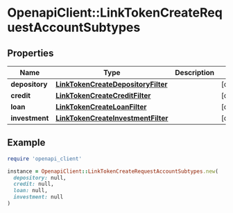 # OpenapiClient::LinkTokenCreateRequestAccountSubtypes

## Properties

| Name | Type | Description | Notes |
| ---- | ---- | ----------- | ----- |
| **depository** | [**LinkTokenCreateDepositoryFilter**](LinkTokenCreateDepositoryFilter.md) |  | [optional] |
| **credit** | [**LinkTokenCreateCreditFilter**](LinkTokenCreateCreditFilter.md) |  | [optional] |
| **loan** | [**LinkTokenCreateLoanFilter**](LinkTokenCreateLoanFilter.md) |  | [optional] |
| **investment** | [**LinkTokenCreateInvestmentFilter**](LinkTokenCreateInvestmentFilter.md) |  | [optional] |

## Example

```ruby
require 'openapi_client'

instance = OpenapiClient::LinkTokenCreateRequestAccountSubtypes.new(
  depository: null,
  credit: null,
  loan: null,
  investment: null
)
```

